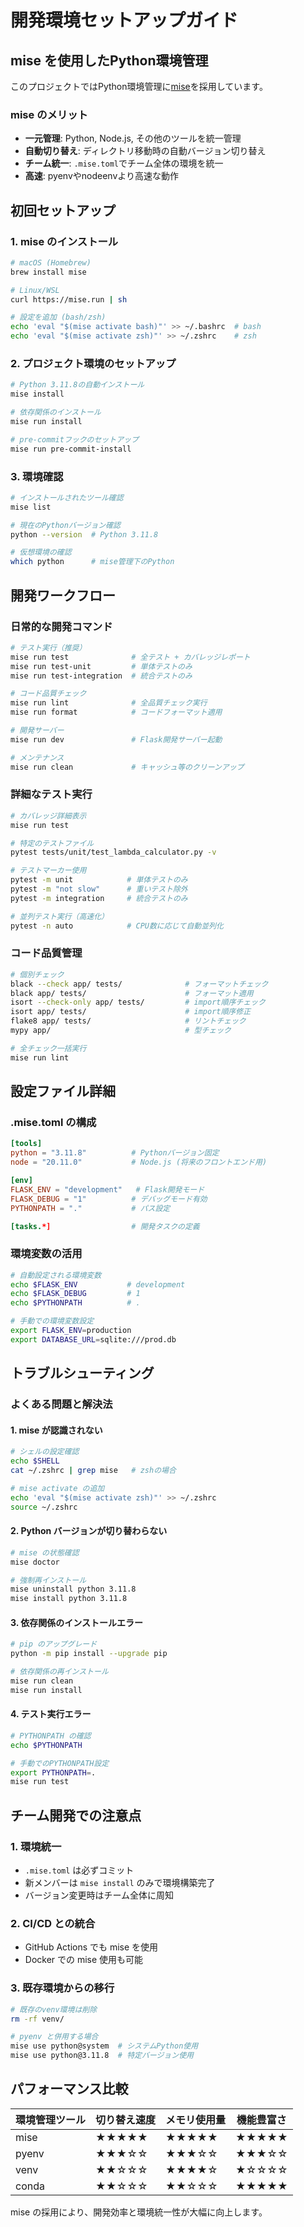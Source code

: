 # 開発環境セットアップガイド

## mise を使用したPython環境管理

このプロジェクトではPython環境管理に[mise](https://mise.jdx.dev/)を採用しています。

### mise のメリット
- **一元管理**: Python, Node.js, その他のツールを統一管理
- **自動切り替え**: ディレクトリ移動時の自動バージョン切り替え
- **チーム統一**: `.mise.toml`でチーム全体の環境を統一
- **高速**: pyenvやnodeenvより高速な動作

## 初回セットアップ

### 1. mise のインストール
```bash
# macOS (Homebrew)
brew install mise

# Linux/WSL
curl https://mise.run | sh

# 設定を追加 (bash/zsh)
echo 'eval "$(mise activate bash)"' >> ~/.bashrc  # bash
echo 'eval "$(mise activate zsh)"' >> ~/.zshrc    # zsh
```

### 2. プロジェクト環境のセットアップ
```bash
# Python 3.11.8の自動インストール
mise install

# 依存関係のインストール
mise run install

# pre-commitフックのセットアップ
mise run pre-commit-install
```

### 3. 環境確認
```bash
# インストールされたツール確認
mise list

# 現在のPythonバージョン確認
python --version  # Python 3.11.8

# 仮想環境の確認
which python      # mise管理下のPython
```

## 開発ワークフロー

### 日常的な開発コマンド

```bash
# テスト実行（推奨）
mise run test              # 全テスト + カバレッジレポート
mise run test-unit         # 単体テストのみ
mise run test-integration  # 統合テストのみ

# コード品質チェック
mise run lint              # 全品質チェック実行
mise run format            # コードフォーマット適用

# 開発サーバー
mise run dev               # Flask開発サーバー起動

# メンテナンス
mise run clean             # キャッシュ等のクリーンアップ
```

### 詳細なテスト実行
```bash
# カバレッジ詳細表示
mise run test

# 特定のテストファイル
pytest tests/unit/test_lambda_calculator.py -v

# テストマーカー使用
pytest -m unit            # 単体テストのみ
pytest -m "not slow"      # 重いテスト除外
pytest -m integration     # 統合テストのみ

# 並列テスト実行（高速化）
pytest -n auto            # CPU数に応じて自動並列化
```

### コード品質管理
```bash
# 個別チェック
black --check app/ tests/              # フォーマットチェック
black app/ tests/                      # フォーマット適用
isort --check-only app/ tests/         # import順序チェック
isort app/ tests/                      # import順序修正
flake8 app/ tests/                     # リントチェック
mypy app/                              # 型チェック

# 全チェック一括実行
mise run lint
```

## 設定ファイル詳細

### .mise.toml の構成
```toml
[tools]
python = "3.11.8"          # Pythonバージョン固定
node = "20.11.0"           # Node.js (将来のフロントエンド用)

[env]
FLASK_ENV = "development"   # Flask開発モード
FLASK_DEBUG = "1"          # デバッグモード有効
PYTHONPATH = "."           # パス設定

[tasks.*]                  # 開発タスクの定義
```

### 環境変数の活用
```bash
# 自動設定される環境変数
echo $FLASK_ENV           # development
echo $FLASK_DEBUG         # 1
echo $PYTHONPATH          # .

# 手動での環境変数設定
export FLASK_ENV=production
export DATABASE_URL=sqlite:///prod.db
```

## トラブルシューティング

### よくある問題と解決法

#### 1. mise が認識されない
```bash
# シェルの設定確認
echo $SHELL
cat ~/.zshrc | grep mise   # zshの場合

# mise activate の追加
echo 'eval "$(mise activate zsh)"' >> ~/.zshrc
source ~/.zshrc
```

#### 2. Python バージョンが切り替わらない
```bash
# mise の状態確認
mise doctor

# 強制再インストール
mise uninstall python 3.11.8
mise install python 3.11.8
```

#### 3. 依存関係のインストールエラー
```bash
# pip のアップグレード
python -m pip install --upgrade pip

# 依存関係の再インストール
mise run clean
mise run install
```

#### 4. テスト実行エラー
```bash
# PYTHONPATH の確認
echo $PYTHONPATH

# 手動でのPYTHONPATH設定
export PYTHONPATH=.
mise run test
```

## チーム開発での注意点

### 1. 環境統一
- `.mise.toml` は必ずコミット
- 新メンバーは `mise install` のみで環境構築完了
- バージョン変更時はチーム全体に周知

### 2. CI/CD との統合
- GitHub Actions でも mise を使用
- Docker での mise 使用も可能

### 3. 既存環境からの移行
```bash
# 既存のvenv環境は削除
rm -rf venv/

# pyenv と併用する場合
mise use python@system  # システムPython使用
mise use python@3.11.8  # 特定バージョン使用
```

## パフォーマンス比較

| 環境管理ツール | 切り替え速度 | メモリ使用量 | 機能豊富さ |
|--------------|------------|------------|-----------|
| mise         | ★★★★★      | ★★★★★      | ★★★★★     |
| pyenv        | ★★★☆☆      | ★★★☆☆      | ★★★☆☆     |
| venv         | ★★☆☆☆      | ★★★★☆      | ★☆☆☆☆     |
| conda        | ★★☆☆☆      | ★★☆☆☆      | ★★★★★     |

mise の採用により、開発効率と環境統一性が大幅に向上します。